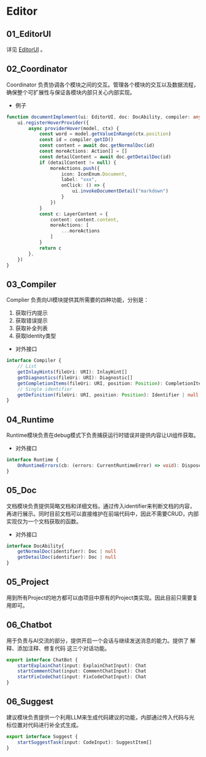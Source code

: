 # Editor

## 01_EditorUI

详见 [EditorUI](./01_ui/01_architecture.md) 。

## 02_Coordinator

Coordinator 负责协调各个模块之间的交互。管理各个模块的交互以及数据流程，确保整个可扩展性与保证各模块内部只关心内部实现。

- 例子

```ts
function documentImplement(ui: EditorUI, doc: DocAbility, compiler: any) {
    ui.registerHoverProvider({
        async providerHover(model, ctx) {
            const word = model.getValueInRange(ctx.position)
            const id = compiler.getID()
            const content = await doc.getNormalDoc(id)
            const moreActions: Action[] = []
            const detailContent = await doc.getDetailDoc(id)
            if (detailContent != null) {
                moreActions.push({
                    icon: IconEnum.Document,
                    label: "xxx",
                    onClick: () => {
                        ui.invokeDocumentDetail("markdown")
                    }
                })
            }
            const c: LayerContent = {
                content: content.content,
                moreActions: [
                    ...moreActions
                ]
            }
            return c
        },
    })
}
```

## 03_Compiler

Complier 负责向UI模块提供其所需要的四种功能，分别是：

1. 获取行内提示
2. 获取错误提示
3. 获取补全列表
4. 获取Identity类型

- 对外接口

```ts
interface Compiler {
    // List
    getInlayHints(fileUri: URI): InlayHint[]
    getDiagnostics(fileUri: URI): Diagnostic[]
    getCompletionItems(fileUri: URI, position: Position): CompletionItem[]
    // Single identifier
    getDefinition(fileUri: URI, position: Position): Identifier | null
}
```

## 04_Runtime

Runtime模块负责在debug模式下负责捕获运行时错误并提供内容让UI组件获取。

- 对外接口

```ts
interface Runtime {
    OnRuntimeErrors(cb: (errors: CurrentRuntimeError) => void): Dispose;
}
```

## 05_Doc

文档模块负责提供简略文档和详细文档，通过传入identifier来判断文档的内容，再进行展示。同时目前文档可以直接维护在前端代码中，因此不需要CRUD，内部实现仅为一个文档获取的函数。  

- 对外接口

```ts
interface DocAbility{
    getNormalDoc(identifier): Doc | null
    getDetailDoc(identifier): Doc | null
}
```

## 05_Project

用到所有Project的地方都可以由项目中原有的Project类实现。因此目前只需要复用即可。

## 06_Chatbot

用于负责与AI交流的部分，提供开启一个会话与继续发送消息的能力。提供了 解释、添加注释、修复代码 这三个对话功能。

```ts
export interface ChatBot {
    startExplainChat(input: ExplainChatInput): Chat
    startCommentChat(input: CommentChatInput): Chat
    startFixCodeChat(input: FixCodeChatInput): Chat
}
```

## 06_Suggest

建议模块负责提供一个利用LLM来生成代码建议的功能，内部通过传入代码与光标位置对代码进行补全式生成。

```ts
export interface Suggest {
    startSuggestTask(input: CodeInput): SuggestItem[]
}
```

